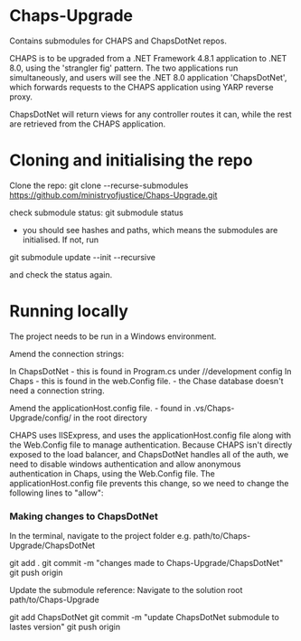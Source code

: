 # Chaps-Upgrade
Contains submodules for CHAPS and ChapsDotNet repos.   

CHAPS is to be upgraded from a .NET Framework 4.8.1 application to .NET 8.0, using the 'strangler fig' pattern.
The two applications run simultaneously, and users will see the .NET 8.0 application 'ChapsDotNet', which forwards requests to the CHAPS application using YARP reverse proxy. 

ChapsDotNet will return views for any controller routes it can, while the rest are retrieved from the CHAPS application.


# Cloning and initialising the repo

Clone the repo: 
git clone --recurse-submodules https://github.com/ministryofjustice/Chaps-Upgrade.git

check submodule status:
git submodule status 

- you should see hashes and paths, which means the submodules are initialised. If not, run
  
git submodule update --init --recursive

and check the status again. 



# Running locally

The project needs to be run in a Windows environment.

Amend the connection strings:

In ChapsDotNet - this is found in Program.cs under //development config
In Chaps - this is found in the web.Config file. - the Chase database doesn't need a connection string.

Amend the applicationHost.config file.  - found in  .vs/Chaps-Upgrade/config/ in the root directory

CHAPS uses IISExpress, and uses the applicationHost.config file along with the Web.Config file to manage authentication.
Because CHAPS isn't directly exposed to the load balancer, and ChapsDotNet handles all of the auth, we need to disable windows authentication and allow anonymous authentication in Chaps, using the Web.Config file. The applicationHost.config file prevents this change, so we need to change the following lines to "allow":

<sectionGroup name="authentication">
    <section name="anonymousAuthentication" overrideModeDefault="Deny" />
    <section name="windowsAuthentication" overrideModeDefault="Deny" />
</sectionGroup>



# Making changes to ChapsDotNet
In the terminal, navigate to the project folder e.g. path/to/Chaps-Upgrade/ChapsDotNet

git add .
git commit -m "changes made to Chaps-Upgrade/ChapsDotNet"
git push origin <branch-name>

Update the submodule reference:
Navigate to the solution root path/to/Chaps-Upgrade

git add ChapsDotNet
git commit -m "update ChapsDotNet submodule to lastes version"
git push origin <branch-name>

